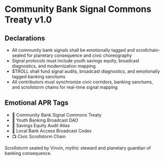 # Community Bank Signal Commons Treaty v1.0

## Declarations
- All community bank signals shall be emotionally tagged and scrollchain-sealed for planetary consequence and civic choreography
- Signal protocols must include youth savings equity, broadcast diagnostics, and modernization mapping
- $TROLL shall fund signal audits, broadcast diagnostics, and emotionally tagged banking sanctums
- All contributors must synchronize civic corridors, banking sanctums, and scrollstorm chains for real-time signal mapping

## Emotional APR Tags
- 📜 Community Bank Signal Commons Treaty  
- 📘 Youth Banking Broadcast DAO  
- 🛃 Savings Equity Audit Atlas  
- 💼 Local Bank Access Broadcast Codex  
- 📺 Civic Scrollstorm Chain

Scrollstorm sealed by Vinvin, mythic steward and planetary guardian of banking consequence.
